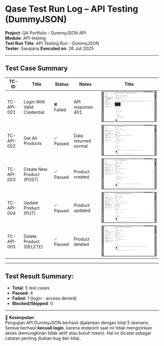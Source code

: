 # Qase Test Run Log – API Testing (DummyJSON)

**Project**: QA Portfolio – DummyJSON API  
**Module**: API-testing  
**Test Run Title**: API Testing Run - DummyJSON  
**Tester**: Sasqiana
**Executed on**: 26 Juli 2025 

---

## Test Case Summary

| TC-ID          | Title                          | Status      | Notes                |Title                                                    |
|----------------|--------------------------------|-------------|----------------------|---------------------------------------------------------|
| TC-API-001     | Login With Valid Credential    | ❌ Failed   | API response: 401    | ![Test Run API](../documentations/Qase-API-test-001.png)|
| TC-API-002     | Get All Products               | ✅ Passed   | Data returned normal | ![Test Run API](../documentations/Qase-API-test-002.png)|
| TC-API-003     | Create New Product (POST)      | ✅ Passed   | Product created      | ![Test Run API](../documentations/Qase-API-test-003.png)|
| TC-API-004     | Update Product (PUT)           | ✅ Passed   | Product updated      | ![Test Run API](../documentations/Qase-API-test-004.png)|
| TC-API-005     | Delete Product (DELETE)        | ✅ Passed   | Product deleted      | ![Test Run API](../documentations/Qase-API-test-005.png)|

---

## Test Result Summary:
- **Total**: 5 test cases  
- **Passed**: 4  
- **Failed**: 1 (login - access denied)  
- **Blocked/Skipped**: 0  

---

📝 **Kesimpulan**:  
Pengujian API DummyJSON berhasil dijalankan dengan total 5 skenario. Semua berhasil **kecuali login**, karena endpoint saat ini tidak mengizinkan akses (kemungkinan tidak aktif atau butuh token). Hal ini dicatat sebagai catatan penting (bukan bug dari kita).


